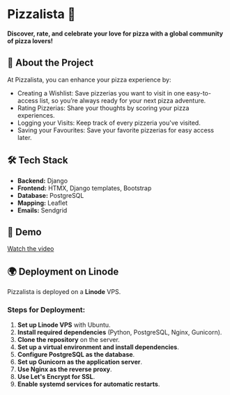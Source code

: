 # Pizzalista 🍕

**Discover, rate, and celebrate your love for pizza with a global community of pizza lovers!**

## 🚀 About the Project
At Pizzalista, you can enhance your pizza experience by:

- Creating a Wishlist: Save pizzerias you want to visit in one easy-to-access list, so you’re always ready for your next pizza adventure.
- Rating Pizzerias: Share your thoughts by scoring your pizza experiences.
- Logging your Visits: Keep track of every pizzeria you've visited.
- Saving your Favourites: Save your favorite pizzerias for easy access later.

## 🛠 Tech Stack
- **Backend:** Django
- **Frontend:** HTMX, Django templates, Bootstrap
- **Database:** PostgreSQL
- **Mapping:** Leaflet
- **Emails:** Sendgrid

## 📸 Demo
[Watch the video](https://github.com/user-attachments/assets/d20c2890-9b16-4b2c-8120-1fc7b65b10d6)


## 🌍 Deployment on Linode
Pizzalista is deployed on a **Linode** VPS.

### Steps for Deployment:
1. **Set up Linode VPS** with Ubuntu.
2. **Install required dependencies** (Python, PostgreSQL, Nginx, Gunicorn).
3. **Clone the repository** on the server.
4. **Set up a virtual environment and install dependencies**.
5. **Configure PostgreSQL as the database**.
6. **Set up Gunicorn as the application server**.
7. **Use Nginx as the reverse proxy**.
8. **Use Let's Encrypt for SSL**.
9. **Enable systemd services for automatic restarts**.
